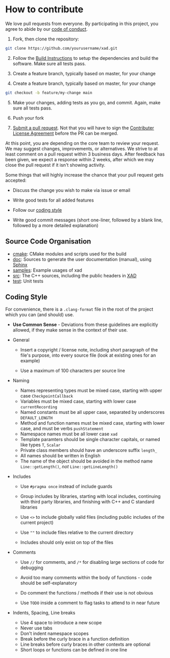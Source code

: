 # How to contribute

We love pull requests from everyone. By participating in this project, you agree to abide
by our [code of conduct](CODE_OF_CONDUCT.md).

1.  Fork, then clone the repository:

```bash
git clone https://github.com/yourusername/xad.git
```

2.  Follow the [Build Instructions](README.md) to setup the dependencies and 
    build the software. Make sure all tests pass.

3.  Create a feature branch, typically based on master, for your change

4.  Create a feature branch, typically based on master, for your change

```bash
git checkout -b feature/my-change main
```

5.  Make your changes, adding tests as you go, and commit. Again, make sure all 
    tests pass.

6.  Push your fork 

7.  [Submit a pull request][pr]. Not that you will have to sign the [Contributer License Agreement][cla] 
    before the PR can be merged.

At this point, you are depending on the core team to review your request. 
We may suggest changes, improvements, or alternatives. 
We strive to at least comment on a pull request within 3 business days. 
After feedback has been given, we expect a response within 2 weeks, 
after which we may close the pull request if it isn't showing activity.

Some things that will highly increase the chance that your pull request gets
accepted:

-   Discuss the change you wish to make via issue or email

-   Write good tests for all added features

-   Follow our [coding style](#coding-style)

-   Write good commit messages (short one-liner, followed by a blank line, 
    followed by a more detailed explanation)

[pr]: https://github.com/xcelerit/xad/compare/

[cla]: https://gist.github.com/xcelerit-dev/4a5c0cf1fbfed7be64308d1c2f47bd25

## Source Code Organisation

-   [cmake](cmake): CMake modules and scripts used for the build
-   [doc](doc): Sources to generate the user documentation (manual), using [Sphinx](http://www.sphinx-doc.org)
-   [samples](samples): Example usages of xad
-   [src](src): The C++ sources, including the public headers in [XAD](src/XAD)
-   [test](test): Unit tests

## Coding Style

For convenience, there is a `.clang-format` file in the root of the project which you can (and should) use.

-   **Use Common Sense** - Deviations from these guidelines are explicitly allowed, if they make
    sense in the context of their use.

-   General
    -   Insert a copyright / license note, including short paragraph of the file's 
        purpose, into every source file (look at existing ones for an example)

    -   Use a maximum of 100 characters per source line

-   Naming
    -   Names representing types must be mixed case, starting with upper case `CheckpointCallback`
    -   Variables must be mixed case, starting with lower case `currentRecording`
    -   Named constants must be all upper case, separated by underscores `DEFAULT_LENGTH`
    -   Method and function names must be mixed case, starting with lower case, and must be verbs `pushStatement`
    -   Namespace names must be all lower case `xad`
    -   Template paramters should be single character capitals, or named like types `T`, `Scalar`
    -   Private class members should have an underscore suffix `length_`
    -   All names should be written in English
    -   The name of the object should be avoided in the method name `Line::getLength()`, _not_ `Line::getLineLength()`

-   Includes
    -   Use `#pragma once` instead of include guards

    -   Group includes by libraries, starting with local includes, continuing with third party libraries, 
        and finishing with C++ and C standard libraries

    -   Use `<>` to include globally valid files (including public includes of the current project)

    -   Use `""` to include files relative to the current directory

    -   Includes should only exist on top of the files

-   Comments
    -   Use `//` for comments, and `/*` for disabling large sections of code for debugging

    -   Avoid too many comments within the body of functions - code should be
        self-explanatory

    -   Do comment the functions / methods if their use is not obvious

    -   Use `TODO` inside a comment to flag tasks to attend to in near future

-   Indents, Spacing, Line breaks
    -   Use 4 space to introduce a new scope
    -   Never use tabs
    -   Don't indent namespace scopes
    -   Break before the curly brace in a function definition
    -   Line breaks before curly braces in other contexts are optional
    -   Short loops or functions can be defined in one line
